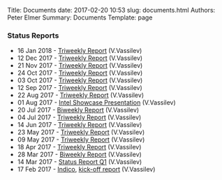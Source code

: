 Title: Documents
date: 2017-02-20 10:53
slug: documents.html
Authors: Peter Elmer
Summary: Documents
Template: page

### Status Reports

  * 16 Jan 2018 - [Triweekly Report](https://ipcc-root.github.io/downloads/20180116-ipcc-princeton-status-report-triweekly.pdf) (V.Vassilev)
  * 12 Dec 2017 - [Triweekly Report](https://ipcc-root.github.io/downloads/20171212-ipcc-princeton-status-report-triweekly.pdf) (V.Vassilev)
  * 21 Nov 2017 - [Triweekly Report](https://ipcc-root.github.io/downloads/20171121-ipcc-princeton-status-report-triweekly.pdf) (V.Vassilev)
  * 24 Oct 2017 - [Triweekly Report](https://ipcc-root.github.io/downloads/20171024-ipcc-princeton-status-report-triweekly.pdf) (V.Vassilev)
  * 03 Oct 2017 - [Triweekly Report](https://ipcc-root.github.io/downloads/20171003-ipcc-princeton-status-report-triweekly.pdf) (V.Vassilev)
  * 12 Sep 2017 - [Triweekly Report](https://ipcc-root.github.io/downloads/20170912-ipcc-princeton-status-report-triweekly.pdf) (V.Vassilev)
  * 22 Aug 2017 - [Triweekly Report](https://ipcc-root.github.io/downloads/20170822-ipcc-princeton-status-report-triweekly.pdf) (V.Vassilev)
  * 01 Aug 2017 - [Intel Showcase Presentation](https://ipcc-root.github.io/downloads/20170801-ipcc-princeton-showcase-presentation.pdf) (V.Vassilev)
  * 20 Jul 2017 - [Biweekly Report](https://ipcc-root.github.io/downloads/20170720-ipcc-princeton-status-report-biweekly.pdf) (V.Vassilev)
  * 04 Jul 2017 - [Triweekly Report](https://ipcc-root.github.io/downloads/20170704-ipcc-princeton-status-report-triweekly.pdf) (V.Vassilev)
  * 14 Jun 2017 - [Triweekly Report](https://ipcc-root.github.io/downloads/20170614-ipcc-princeton-status-report-triweekly.pdf) (V.Vassilev)
  * 23 May 2017 - [Triweekly Report](https://ipcc-root.github.io/downloads/20170614-ipcc-princeton-status-report-triweekly.pdf) (V.Vassilev)
  * 09 May 2017 - [Triweekly Report](https://ipcc-root.github.io/downloads/20170509-ipcc-princeton-status-report-triweekly.pdf) (V.Vassilev)
  * 18 Apr 2017 - [Triweekly Report](https://ipcc-root.github.io/downloads/20170418-ipcc-princeton-status-report-triweekly.pdf) (V.Vassilev)
  * 28 Mar 2017 - [Biweekly Report](https://ipcc-root.github.io/downloads/20170328-ipcc-princeton-status-report-biweekly.pdf) (V.Vassilev)
  * 14 Mar 2017 - [Status Report Q1](https://ipcc-root.github.io/downloads/20170314-ipcc-princeton-status-report-Q1.pdf) (V.Vassilev)
  * 17 Feb 2017 - [Indico](https://indico.cern.ch/event/612658/), [kick-off report](https://ipcc-root.github.io/downloads/20170217-ipcc-princeton.pdf) (V.Vassilev)



